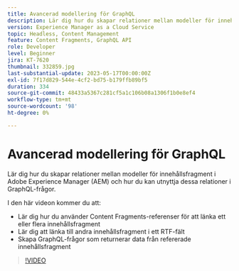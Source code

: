 ```yaml
---
title: Avancerad modellering för GraphQL
description: Lär dig hur du skapar relationer mellan modeller för innehållsfragment i Adobe Experience Manager (AEM) och hur du kan utnyttja dessa relationer i GraphQL-frågor.
version: Experience Manager as a Cloud Service
topic: Headless, Content Management
feature: Content Fragments, GraphQL API
role: Developer
level: Beginner
jira: KT-7620
thumbnail: 332859.jpg
last-substantial-update: 2023-05-17T00:00:00Z
exl-id: 7f17d829-544e-4cf2-bd75-b179ffb89bf5
duration: 334
source-git-commit: 48433a5367c281cf5a1c106b08a1306f1b0e8ef4
workflow-type: tm+mt
source-wordcount: '98'
ht-degree: 0%

---
```


# Avancerad modellering för GraphQL

Lär dig hur du skapar relationer mellan modeller för innehållsfragment i Adobe Experience Manager (AEM) och hur du kan utnyttja dessa relationer i GraphQL-frågor.

I den här videon kommer du att:

+ Lär dig hur du använder Content Fragments-referenser för att länka ett eller flera innehållsfragment
+ Lär dig att länka till andra innehållsfragment i ett RTF-fält
+ Skapa GraphQL-frågor som returnerar data från refererade innehållsfragment

>[!VIDEO](https://video.tv.adobe.com/v/332859?quality=12&learn=on)

